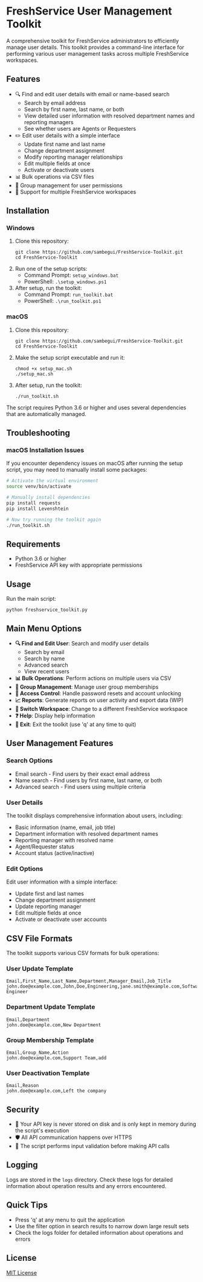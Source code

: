 # FreshService User Management Toolkit

A comprehensive toolkit for FreshService administrators to efficiently manage user details. This toolkit provides a command-line interface for performing various user management tasks across multiple FreshService workspaces.

## Features

- 🔍 Find and edit user details with email or name-based search
  - Search by email address
  - Search by first name, last name, or both
  - View detailed user information with resolved department names and reporting managers
  - See whether users are Agents or Requesters
- ✏️ Edit user details with a simple interface
  - Update first name and last name
  - Change department assignment
  - Modify reporting manager relationships
  - Edit multiple fields at once
  - Activate or deactivate users
- 📊 Bulk operations via CSV files
- 👥 Group management for user permissions
- 🔄 Support for multiple FreshService workspaces

## Installation

### Windows
1. Clone this repository:
   ```
   git clone https://github.com/sambegui/FreshService-Toolkit.git
   cd FreshService-Toolkit
   ```
2. Run one of the setup scripts:
   - Command Prompt: `setup_windows.bat`
   - PowerShell: `.\setup_windows.ps1`
3. After setup, run the toolkit:
   - Command Prompt: `run_toolkit.bat`
   - PowerShell: `.\run_toolkit.ps1`

### macOS
1. Clone this repository:
   ```
   git clone https://github.com/sambegui/FreshService-Toolkit.git
   cd FreshService-Toolkit
   ```
2. Make the setup script executable and run it:
   ```
   chmod +x setup_mac.sh
   ./setup_mac.sh
   ```
3. After setup, run the toolkit:
   ```
   ./run_toolkit.sh
   ```

The script requires Python 3.6 or higher and uses several dependencies that are automatically managed.

## Troubleshooting

### macOS Installation Issues
If you encounter dependency issues on macOS after running the setup script, you may need to manually install some packages:

```bash
# Activate the virtual environment
source venv/bin/activate

# Manually install dependencies
pip install requests
pip install Levenshtein

# Now try running the toolkit again
./run_toolkit.sh
```

## Requirements

- Python 3.6 or higher
- FreshService API key with appropriate permissions

## Usage

Run the main script:

```
python freshservice_toolkit.py
```

## Main Menu Options

- **🔍 Find and Edit User**: Search and modify user details
  - Search by email
  - Search by name
  - Advanced search
  - View recent users
- **📊 Bulk Operations**: Perform actions on multiple users via CSV
- **👥 Group Management**: Manage user group memberships
- **🔐 Access Control**: Handle password resets and account unlocking
- **📈 Reports**: Generate reports on user activity and export data (WIP)
- **🔄 Switch Workspace**: Change to a different FreshService workspace
- **❓ Help**: Display help information
- **🚪 Exit**: Exit the toolkit (use 'q' at any time to quit)

## User Management Features

### Search Options
- Email search - Find users by their exact email address
- Name search - Find users by first name, last name, or both
- Advanced search - Find users using multiple criteria

### User Details
The toolkit displays comprehensive information about users, including:
- Basic information (name, email, job title)
- Department information with resolved department names
- Reporting manager with resolved name
- Agent/Requester status
- Account status (active/inactive)

### Edit Options
Edit user information with a simple interface:
- Update first and last names
- Change department assignment
- Update reporting manager
- Edit multiple fields at once
- Activate or deactivate user accounts

## CSV File Formats

The toolkit supports various CSV formats for bulk operations:

### User Update Template

```
Email,First_Name,Last_Name,Department,Manager_Email,Job_Title
john.doe@example.com,John,Doe,Engineering,jane.smith@example.com,Software Engineer
```

### Department Update Template

```
Email,Department
john.doe@example.com,New Department
```

### Group Membership Template

```
Email,Group_Name,Action
john.doe@example.com,Support Team,add
```

### User Deactivation Template

```
Email,Reason
john.doe@example.com,Left the company
```

## Security

- 🔑 Your API key is never stored on disk and is only kept in memory during the script's execution
- 🛡️ All API communication happens over HTTPS
- 🚫 The script performs input validation before making API calls

## Logging

Logs are stored in the `logs` directory. Check these logs for detailed information about operation results and any errors encountered.

## Quick Tips

- Press 'q' at any menu to quit the application
- Use the filter option in search results to narrow down large result sets
- Check the logs folder for detailed information about operations and errors

## License

[MIT License](LICENSE) 
